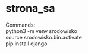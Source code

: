 # strona_sa

Commands: <br>
python3 -m venv srodowisko <br>
source srodowisko.bin.activate <br>
pip install django
